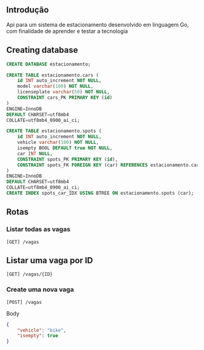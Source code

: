 ## Introdução
Api para um sistema de estacionamento desenvolvido em linguagem Go, com finalidade de aprender e testar a tecnologia  


## Creating database
```sql
CREATE DATABASE estacionamento;

CREATE TABLE estacionamento.cars (
	id INT auto_increment NOT NULL,
	model varchar(100) NOT NULL,
	licenseplate varchar(50) NOT NULL,
	CONSTRAINT cars_PK PRIMARY KEY (id)
)
ENGINE=InnoDB
DEFAULT CHARSET=utf8mb4
COLLATE=utf8mb4_0900_ai_ci;

CREATE TABLE estacionamento.spots (
	id INT auto_increment NOT NULL,
	vehicle varchar(100) NOT NULL,
	isempty BOOL DEFAULT true NOT NULL,
	car INT NULL,
	CONSTRAINT spots_PK PRIMARY KEY (id),
	CONSTRAINT spots_FK FOREIGN KEY (car) REFERENCES estacionamento.cars(id)
)
ENGINE=InnoDB
DEFAULT CHARSET=utf8mb4
COLLATE=utf8mb4_0900_ai_ci;
CREATE INDEX spots_car_IDX USING BTREE ON estacionamento.spots (car);
```

## Rotas

### Listar todas as vagas
```
[GET] /vagas
```

## Listar uma vaga por ID
```
[GET] /vagas/{ID}
```

### Create uma nova vaga
```
[POST] /vagas
```
Body
```json
{
	"vehicle": "bike",
	"isempty": true
}
```